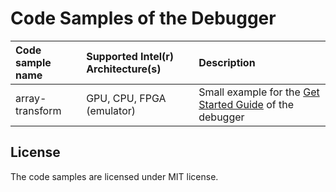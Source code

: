 # Code Samples of the Debugger

| Code sample name | Supported Intel(r) Architecture(s) | Description
|:---              |:---                                |:---
| array-transform  | GPU, CPU, FPGA (emulator)          | Small example for the [Get Started Guide](https://software.intel.com/en-us/get-started-with-debugging-dpcpp) of the debugger


## License

The code samples are licensed under MIT license.
